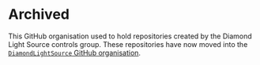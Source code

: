 # Archived

This GitHub organisation used to hold repositories created by the Diamond Light Source controls group. These repositories have now moved into the [`DiamondLightSource` GitHub organisation](https://github.com/DiamondLightSource).
